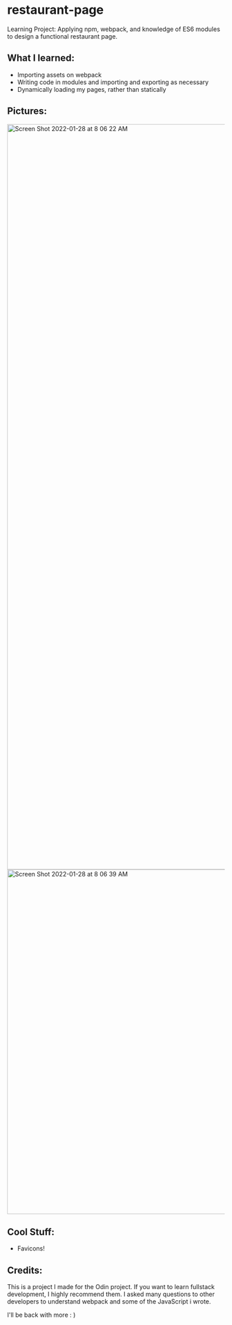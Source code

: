 # restaurant-page
Learning Project: Applying npm, webpack, and knowledge of ES6 modules to design a functional restaurant page.

## What I learned: 
- Importing assets on webpack 
- Writing code in modules and importing and exporting as necessary 
- Dynamically loading my pages, rather than statically 

## Pictures: 

<img width="1728" alt="Screen Shot 2022-01-28 at 8 06 22 AM" src="https://user-images.githubusercontent.com/71617542/151580986-0e4fc6cf-3498-4d2e-ae28-58f176d4144a.png">

<img width="799" alt="Screen Shot 2022-01-28 at 8 06 39 AM" src="https://user-images.githubusercontent.com/71617542/151581001-6948bc9b-6009-4c05-82d0-bbf241db2c84.png">


## Cool Stuff: 

- Favicons! 

## Credits: 

This is a project I made for the Odin project. If you want to learn fullstack development, I highly recommend them. I asked many questions to other developers to understand webpack and some of the JavaScript i wrote. 


I'll be back with more : ) 
